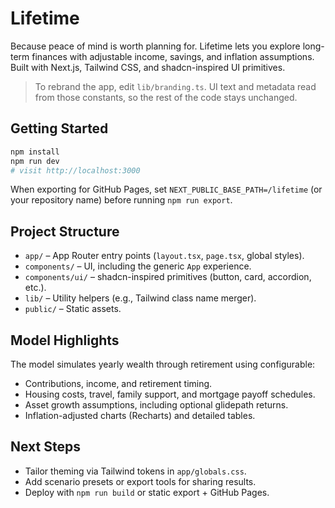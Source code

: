 # Lifetime
Because peace of mind is worth planning for. Lifetime lets you explore long-term finances with adjustable income, savings, and inflation assumptions. Built with Next.js, Tailwind CSS, and shadcn-inspired UI primitives.

> To rebrand the app, edit `lib/branding.ts`. UI text and metadata read from those constants, so the rest of the code stays unchanged.

## Getting Started

```bash
npm install
npm run dev
# visit http://localhost:3000
```

When exporting for GitHub Pages, set `NEXT_PUBLIC_BASE_PATH=/lifetime` (or your repository name) before running `npm run export`.

## Project Structure

- `app/` – App Router entry points (`layout.tsx`, `page.tsx`, global styles).
- `components/` – UI, including the generic `App` experience.
- `components/ui/` – shadcn-inspired primitives (button, card, accordion, etc.).
- `lib/` – Utility helpers (e.g., Tailwind class name merger).
- `public/` – Static assets.

## Model Highlights

The model simulates yearly wealth through retirement using configurable:

- Contributions, income, and retirement timing.
- Housing costs, travel, family support, and mortgage payoff schedules.
- Asset growth assumptions, including optional glidepath returns.
- Inflation-adjusted charts (Recharts) and detailed tables.

## Next Steps

- Tailor theming via Tailwind tokens in `app/globals.css`.
- Add scenario presets or export tools for sharing results.
- Deploy with `npm run build` or static export + GitHub Pages.
